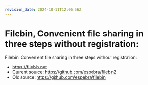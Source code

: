 ```yaml
---
revision_date: 2024-10-11T12:06:56Z
---
```

# Filebin, Convenient file sharing in three steps without registration:
Filebin, Convenient file sharing in three steps without registration:
* https://filebin.net
* Current source: https://github.com/espebra/filebin2
* Old source: https://github.com/espebra/filebin